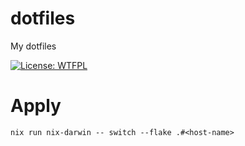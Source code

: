 # dotfiles
My dotfiles

[![License: WTFPL](https://img.shields.io/badge/License-WTFPL-yellow.svg)](https://wtfpl.net/)

# Apply

```
nix run nix-darwin -- switch --flake .#<host-name>
```
